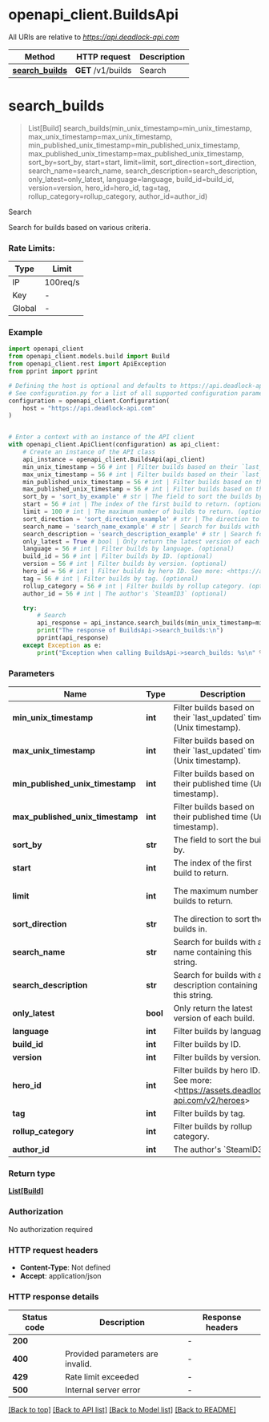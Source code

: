 # openapi_client.BuildsApi

All URIs are relative to *https://api.deadlock-api.com*

Method | HTTP request | Description
------------- | ------------- | -------------
[**search_builds**](BuildsApi.md#search_builds) | **GET** /v1/builds | Search


# **search_builds**
> List[Build] search_builds(min_unix_timestamp=min_unix_timestamp, max_unix_timestamp=max_unix_timestamp, min_published_unix_timestamp=min_published_unix_timestamp, max_published_unix_timestamp=max_published_unix_timestamp, sort_by=sort_by, start=start, limit=limit, sort_direction=sort_direction, search_name=search_name, search_description=search_description, only_latest=only_latest, language=language, build_id=build_id, version=version, hero_id=hero_id, tag=tag, rollup_category=rollup_category, author_id=author_id)

Search


Search for builds based on various criteria.

### Rate Limits:
| Type | Limit |
| ---- | ----- |
| IP | 100req/s |
| Key | - |
| Global | - |
    

### Example


```python
import openapi_client
from openapi_client.models.build import Build
from openapi_client.rest import ApiException
from pprint import pprint

# Defining the host is optional and defaults to https://api.deadlock-api.com
# See configuration.py for a list of all supported configuration parameters.
configuration = openapi_client.Configuration(
    host = "https://api.deadlock-api.com"
)


# Enter a context with an instance of the API client
with openapi_client.ApiClient(configuration) as api_client:
    # Create an instance of the API class
    api_instance = openapi_client.BuildsApi(api_client)
    min_unix_timestamp = 56 # int | Filter builds based on their `last_updated` time (Unix timestamp). (optional)
    max_unix_timestamp = 56 # int | Filter builds based on their `last_updated` time (Unix timestamp). (optional)
    min_published_unix_timestamp = 56 # int | Filter builds based on their published time (Unix timestamp). (optional)
    max_published_unix_timestamp = 56 # int | Filter builds based on their published time (Unix timestamp). (optional)
    sort_by = 'sort_by_example' # str | The field to sort the builds by. (optional)
    start = 56 # int | The index of the first build to return. (optional)
    limit = 100 # int | The maximum number of builds to return. (optional) (default to 100)
    sort_direction = 'sort_direction_example' # str | The direction to sort the builds in. (optional)
    search_name = 'search_name_example' # str | Search for builds with a name containing this string. (optional)
    search_description = 'search_description_example' # str | Search for builds with a description containing this string. (optional)
    only_latest = True # bool | Only return the latest version of each build. (optional)
    language = 56 # int | Filter builds by language. (optional)
    build_id = 56 # int | Filter builds by ID. (optional)
    version = 56 # int | Filter builds by version. (optional)
    hero_id = 56 # int | Filter builds by hero ID. See more: <https://assets.deadlock-api.com/v2/heroes> (optional)
    tag = 56 # int | Filter builds by tag. (optional)
    rollup_category = 56 # int | Filter builds by rollup category. (optional)
    author_id = 56 # int | The author's `SteamID3` (optional)

    try:
        # Search
        api_response = api_instance.search_builds(min_unix_timestamp=min_unix_timestamp, max_unix_timestamp=max_unix_timestamp, min_published_unix_timestamp=min_published_unix_timestamp, max_published_unix_timestamp=max_published_unix_timestamp, sort_by=sort_by, start=start, limit=limit, sort_direction=sort_direction, search_name=search_name, search_description=search_description, only_latest=only_latest, language=language, build_id=build_id, version=version, hero_id=hero_id, tag=tag, rollup_category=rollup_category, author_id=author_id)
        print("The response of BuildsApi->search_builds:\n")
        pprint(api_response)
    except Exception as e:
        print("Exception when calling BuildsApi->search_builds: %s\n" % e)
```



### Parameters


Name | Type | Description  | Notes
------------- | ------------- | ------------- | -------------
 **min_unix_timestamp** | **int**| Filter builds based on their &#x60;last_updated&#x60; time (Unix timestamp). | [optional] 
 **max_unix_timestamp** | **int**| Filter builds based on their &#x60;last_updated&#x60; time (Unix timestamp). | [optional] 
 **min_published_unix_timestamp** | **int**| Filter builds based on their published time (Unix timestamp). | [optional] 
 **max_published_unix_timestamp** | **int**| Filter builds based on their published time (Unix timestamp). | [optional] 
 **sort_by** | **str**| The field to sort the builds by. | [optional] 
 **start** | **int**| The index of the first build to return. | [optional] 
 **limit** | **int**| The maximum number of builds to return. | [optional] [default to 100]
 **sort_direction** | **str**| The direction to sort the builds in. | [optional] 
 **search_name** | **str**| Search for builds with a name containing this string. | [optional] 
 **search_description** | **str**| Search for builds with a description containing this string. | [optional] 
 **only_latest** | **bool**| Only return the latest version of each build. | [optional] 
 **language** | **int**| Filter builds by language. | [optional] 
 **build_id** | **int**| Filter builds by ID. | [optional] 
 **version** | **int**| Filter builds by version. | [optional] 
 **hero_id** | **int**| Filter builds by hero ID. See more: &lt;https://assets.deadlock-api.com/v2/heroes&gt; | [optional] 
 **tag** | **int**| Filter builds by tag. | [optional] 
 **rollup_category** | **int**| Filter builds by rollup category. | [optional] 
 **author_id** | **int**| The author&#39;s &#x60;SteamID3&#x60; | [optional] 

### Return type

[**List[Build]**](Build.md)

### Authorization

No authorization required

### HTTP request headers

 - **Content-Type**: Not defined
 - **Accept**: application/json

### HTTP response details

| Status code | Description | Response headers |
|-------------|-------------|------------------|
**200** |  |  -  |
**400** | Provided parameters are invalid. |  -  |
**429** | Rate limit exceeded |  -  |
**500** | Internal server error |  -  |

[[Back to top]](#) [[Back to API list]](../README.md#documentation-for-api-endpoints) [[Back to Model list]](../README.md#documentation-for-models) [[Back to README]](../README.md)

